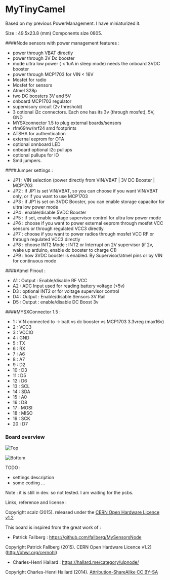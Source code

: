 # MyTinyCamel

Based on my previous PowerManagement. I have miniaturized it.

Size : 49.5x23.8 (mm)
Components size 0805.

####Node sensors with power management features : 
- power through VBAT directly
- power through 3V Dc booster
- mode ultra low power ( < 1uA in sleep mode) needs the onboard 3VDC booster
- power through MCP1703 for VIN < 16V
- Mosfet for radio
- Mosfet for sensors
- Atmel 328p
- two DC boosters 3V and 5V
- onboard MCP1703 regulator
- supervisory circuit (2v threshold) 
- 3 optional i2c connectors. Each one has its 3v (through mosfet), 5V, GND
- MYSXconnector 1.5 to plug external boards/sensors
- rfm69hw/nrf24 smd footprints
- ATSHA for authentication
- external eeprom for OTA
- optional onnboard LED
- onboard optional i2c pullups
- optional pullups for IO
- Smd jumpers.


####Jumper settings :
- JP1 : VIN selection (power directly from VIN/VBAT | 3V DC Booster | MCP1703 
- JP2 : if JP1 is set VIN/VBAT, so you can choose if you want VIN/VBAT only, or if you want to use MCP1703
- JP3 : if JP1 is set on 3VDC Booster, you can enable storage capacitor for ultra low power mode 
- JP4 : enable/disable 5VDC Booster
- JP5 : if set, enable voltage supervisor control for ultra low power mode
- JP6 : choose if you want to power external eeprom through mosfet VCC sensors or through regulated VCC3 directly
- JP7 : choose if you want to power radios through mosfet VCC RF or through regulated VCC3 directly
- JP8 : choose INT2 Mode : INT2 or Interrupt on 2V supervisor (if 2v, wake up arduino, enable dc booster to charge C1) 
- JP9 : how 3VDC booster is enabled. By Supervisor/atmel pins or by VIN for continuous mode

####Atmel Pinout :
- A1 : Output : Enable/disable RF VCC 
- A2 : ADC Input used for reading battery voltage (<5v)
- D3 : optional INT2 or for voltage supervisor control
- D4 : Output : Enable/disable Sensors 3V Rail 
- D5 : Output : enable/disable DC Boost 3v

####MYSXConnector 1.5 : 
- 1 :	VIN connected to -> batt vs dc booster vs MCP1703 3.3vreg (max16v)
- 2 :	VCC3
- 3 :	VCCIO
- 4 :	GND
- 5 :	TX
- 6 :	RX
- 7 :	A6
- 8 :	A7
- 9 :	D2
- 10 :	D3
- 11 :	D5
- 12 :	D6
- 13 :	SCL
- 14 :	SDA
- 15 :	A0
- 16 :	D8
- 17 :	MOSI
- 18 :	MISO
- 19 :	SCK
- 20 :	D7


### Board overview  
<img src="https://raw.githubusercontent.com/scalz/MySensors-HW/development/MyTinyCamel/img/Top_overview_en.png" alt="Top">    

<img src="https://raw.githubusercontent.com/scalz/MySensors-HW/development/MyTinyCamel/img/Bottom_overview_en.png" alt="Bottom">&nbsp; 


TODO : 
- settings description
- some coding
...

Note : it is still in dev. so not tested. I am waiting for the pcbs.



Links, reference and license : 

Copyright scalz (2015). released under the [CERN Open Hardware Licence v1.2](http://ohwr.org/cernohl)

This board is inspired from the great work of :
- Patrick Fallberg : https://github.com/fallberg/MySensorsNode

Copyright Patrick Fallberg (2015). CERN Open Hardware Licence v1.2](http://ohwr.org/cernohl)

- Charles-Henri Hallard : https://hallard.me/category/ulpnode/
 
Copyright Charles-Henri Hallard (2014). [Attribution-ShareAlike CC BY-SA](https://creativecommons.org/licenses/)



